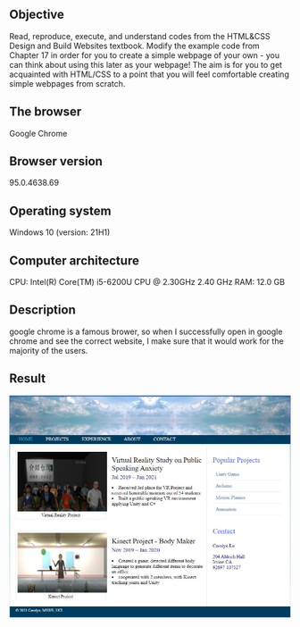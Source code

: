 ## Objective

Read, reproduce, execute, and understand codes from the HTML&CSS Design and Build Websites textbook. Modify the example code from Chapter 17 in order for you to create a simple webpage of your own - you can think about using this later as your webpage! The aim is for you to get acquainted with HTML/CSS to a point that you will feel comfortable creating simple webpages from scratch.

## The browser
Google Chrome

## Browser version
95.0.4638.69

## Operating system
Windows 10 (version: 21H1)

## Computer architecture
CPU: Intel(R) Core(TM) i5-6200U CPU @ 2.30GHz   2.40 GHz
RAM: 12.0 GB

## Description
google chrome is a famous brower, so when I successfully open in google chrome and see the correct website, I make sure that it would work for the majority of the users.

## Result
![alt text](Practice1_Result.JPG)
